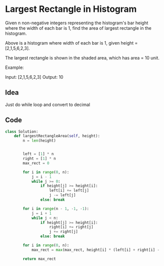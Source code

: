 # Largest Rectangle in Histogram
Given n non-negative integers representing the histogram's bar height where the width of each bar is 1, find the area of largest rectangle in the histogram.

 


Above is a histogram where width of each bar is 1, given height = [2,1,5,6,2,3].

 


The largest rectangle is shown in the shaded area, which has area = 10 unit.

 

Example:

Input: [2,1,5,6,2,3]
Output: 10<br>

## Idea
Just do while loop and convert to decimal

## Code
```python
class Solution:
    def largestRectangleArea(self, height):
        n = len(height)


        left = [1] * n
        right = [1] * n
        max_rect = 0

        for i in range(0, n):
            j = i - 1
            while j >= 0:
                if height[j] >= height[i]:
                    left[i] += left[j]
                    j -= left[j]
                else: break

        for i in range(n - 1, -1, -1):
            j = i + 1
            while j < n:
                if height[j] >= height[i]:
                    right[i] += right[j]
                    j += right[j]
                else: break

        for i in range(0, n):
            max_rect = max(max_rect, height[i] * (left[i] + right[i] - 1))

        return max_rect
        
```